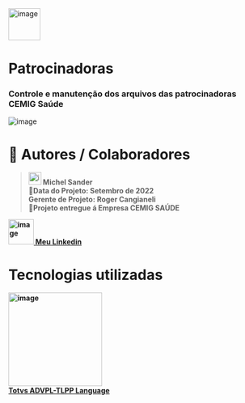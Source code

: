 <img width="63" alt="image" src="https://github.com/michelsander/ListaMunicipiosSmartView/assets/104599995/bc8494cd-ce9d-43cf-b302-8d916fc13900">

# Patrocinadoras
   ### Controle e manutenção dos arquivos das patrocinadoras CEMIG Saúde

![image](https://github.com/michelsander/Cemig/assets/104599995/32eba723-2be2-47ae-a970-4bbf0bfbaaff)

# 🥷 Autores / Colaboradores

   > <img width="25" alt="image" src="https://github.com/michelsander/ListaMunicipiosSmartView/assets/104599995/580142a7-666c-4ea7-b56f-f8dcd68f161c"><strong> Michel Sander<strong/><br>
   > 📆Data do Projeto: Setembro de 2022<BR>
   > Gerente de Projeto: Roger Cangianeli<br>
   > 🏦Projeto entregue á Empresa CEMIG SAÚDE
   
   <img width="50" alt="image" src="https://github.com/michelsander/ListaMunicipiosSmartView/assets/104599995/3f43d811-bc27-4fb1-b2f0-bdb5785ac883">[ Meu Linkedin](https://www.linkedin.com/in/michel-sander-11a711176)<br>


# Tecnologias utilizadas
<img width="185" alt="image" src="https://github.com/michelsander/ListaMunicipiosSmartView/assets/104599995/b7295cdc-2d45-40ee-bb43-ea05e2d9d705"><br>
[Totvs ADVPL-TLPP Language](https://www.totvs.com/blog/developers/advpl/)<br>

